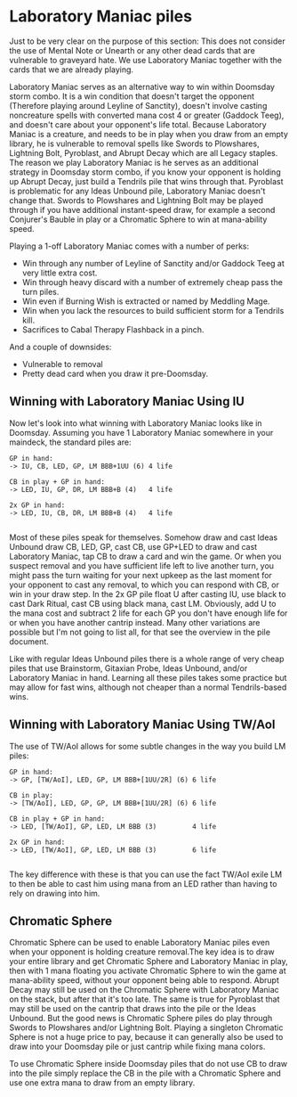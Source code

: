 # Laboratory Maniac piles

Just to be very clear on the purpose of this section: This does not 
consider the use of Mental Note or Unearth or any other dead cards that 
are vulnerable to graveyard hate. We use Laboratory Maniac together with 
the cards that we are already playing.

Laboratory Maniac serves as an alternative way to win within Doomsday 
storm combo. It is a win condition that doesn't target the opponent 
(Therefore playing around Leyline of Sanctity), doesn't involve casting 
noncreature spells with converted mana cost 4 or greater (Gaddock Teeg),
and doesn't care about your opponent's life total. Because Laboratory 
Maniac is a creature, and needs to be in play when you draw from an empty 
library, he is vulnerable to removal spells like Swords to Plowshares, 
Lightning Bolt, Pyroblast, and Abrupt Decay which are all Legacy staples. 
The reason we play Laboratory Maniac is he serves as an additional strategy in 
Doomsday storm combo, if you know your opponent is holding up Abrupt Decay,
just build a Tendrils pile that wins through that. Pyroblast is problematic 
for any Ideas Unbound pile, Laboratory Maniac doesn't change that. Swords to 
Plowshares and Lightning Bolt may be played through if you have 
additional instant-speed draw, for example a second Conjurer's Bauble 
in play or a Chromatic Sphere to win at mana-ability speed.

Playing a 1-off Laboratory Maniac comes with a number of perks:
- Win through any number of Leyline of Sanctity and/or Gaddock Teeg at very little extra cost.
- Win through heavy discard with a number of extremely cheap pass the turn piles.
- Win even if Burning Wish is extracted or named by Meddling Mage.
- Win when you lack the resources to build sufficient storm for a Tendrils kill.
- Sacrifices to Cabal Therapy Flashback in a pinch.

And a couple of downsides:
- Vulnerable to removal
- Pretty dead card when you draw it pre-Doomsday.

## Winning with Laboratory Maniac Using IU

Now let's look into what winning with Laboratory Maniac looks like in 
Doomsday. Assuming you have 1 Laboratory Maniac somewhere in 
your maindeck, the standard piles are:
```
GP in hand:
-> IU, CB, LED, GP, LM BBB+1UU (6) 4 life

CB in play + GP in hand:
-> LED, IU, GP, DR, LM BBB+B (4)   4 life

2x GP in hand:
-> LED, IU, CB, DR, LM BBB+B (4)   4 life


```
Most of these piles speak for themselves. Somehow draw and cast 
Ideas Unbound draw CB, LED, GP, cast CB, use GP+LED to draw and cast 
Laboratory Maniac, tap CB to draw a card and win the game. Or when you 
suspect removal and you have sufficient life left to live another turn, 
you might pass the turn waiting for your next upkeep as the last moment 
for your opponent to cast any removal, to which you can respond with 
CB, or win in your draw step. In the 2x GP pile float U after casting 
IU, use black to cast Dark Ritual, cast CB using black mana, cast LM. 
Obviously, add U to the mana cost and subtract 2 life for each GP you 
don't have enough life for or when you have another cantrip instead. 
Many other variations are possible but I'm not going to list all, for 
that see the overview in the pile document.

Like with regular Ideas Unbound piles there is a whole range of very 
cheap piles that use Brainstorm, Gitaxian Probe, Ideas Unbound, and/or 
Laboratory Maniac in hand. Learning all these piles takes some practice 
but may allow for fast wins, although not cheaper than a normal 
Tendrils-based wins.

## Winning with Laboratory Maniac Using TW/AoI

The use of TW/AoI allows for some subtle changes in the way you build LM piles:
```
GP in hand:
-> GP, [TW/AoI], LED, GP, LM BBB+[1UU/2R] (6) 6 life

CB in play:
-> [TW/AoI], LED, GP, GP, LM BBB+[1UU/2R] (6) 6 life

CB in play + GP in hand:
-> LED, [TW/AoI], GP, LED, LM BBB (3)         4 life

2x GP in hand:
-> LED, [TW/AoI], GP, LED, LM BBB (3)         6 life


```
The key difference with these is that you can use the fact TW/AoI exile LM to
then be able to cast him using mana from an LED rather than having to rely on 
drawing into him.

## Chromatic Sphere

Chromatic Sphere can be used to enable Laboratory Maniac piles even when 
your opponent is holding creature removal.The key idea is to draw your 
entire library and get Chromatic Sphere and Laboratory Maniac in play, 
then with 1 mana floating you activate Chromatic Sphere to win the game 
at mana-ability speed, without your opponent being able to respond. 
Abrupt Decay may still be used on the Chromatic Sphere with Laboratory 
Maniac on the stack, but after that it's too late. The same is true for 
Pyroblast that may still be used on the cantrip that draws into the pile 
or the Ideas Unbound. But the good news is Chromatic Sphere piles do 
play through Swords to Plowshares and/or Lightning Bolt. Playing a 
singleton Chromatic Sphere is not a huge price to pay, because it can 
generally also be used to draw into your Doomsday pile or just cantrip 
while fixing mana colors.

To use Chromatic Sphere inside Doomsday piles that do not use CB to 
draw into the pile simply replace the CB in the pile with a Chromatic 
Sphere and use one extra mana to draw from an empty library. 
